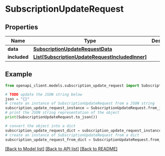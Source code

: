 # SubscriptionUpdateRequest


## Properties

Name | Type | Description | Notes
------------ | ------------- | ------------- | -------------
**data** | [**SubscriptionUpdateRequestData**](SubscriptionUpdateRequestData.md) |  | 
**included** | [**List[SubscriptionUpdateRequestIncludedInner]**](SubscriptionUpdateRequestIncludedInner.md) |  | [optional] 

## Example

```python
from openapi_client.models.subscription_update_request import SubscriptionUpdateRequest

# TODO update the JSON string below
json = "{}"
# create an instance of SubscriptionUpdateRequest from a JSON string
subscription_update_request_instance = SubscriptionUpdateRequest.from_json(json)
# print the JSON string representation of the object
print(SubscriptionUpdateRequest.to_json())

# convert the object into a dict
subscription_update_request_dict = subscription_update_request_instance.to_dict()
# create an instance of SubscriptionUpdateRequest from a dict
subscription_update_request_from_dict = SubscriptionUpdateRequest.from_dict(subscription_update_request_dict)
```
[[Back to Model list]](../README.md#documentation-for-models) [[Back to API list]](../README.md#documentation-for-api-endpoints) [[Back to README]](../README.md)


